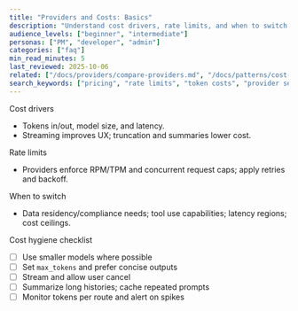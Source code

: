 ```yaml
---
title: "Providers and Costs: Basics"
description: "Understand cost drivers, rate limits, and when to switch providers."
audience_levels: ["beginner", "intermediate"]
personas: ["PM", "developer", "admin"]
categories: ["faq"]
min_read_minutes: 5
last_reviewed: 2025-10-06
related: ["/docs/providers/compare-providers.md", "/docs/patterns/cost-controls.md"]
search_keywords: ["pricing", "rate limits", "token costs", "provider selection"]
---
```


Cost drivers

- Tokens in/out, model size, and latency.
- Streaming improves UX; truncation and summaries lower cost.

Rate limits

- Providers enforce RPM/TPM and concurrent request caps; apply retries and backoff.

When to switch

- Data residency/compliance needs; tool use capabilities; latency regions; cost ceilings.

Cost hygiene checklist

- [ ] Use smaller models where possible
- [ ] Set `max_tokens` and prefer concise outputs
- [ ] Stream and allow user cancel
- [ ] Summarize long histories; cache repeated prompts
- [ ] Monitor tokens per route and alert on spikes
